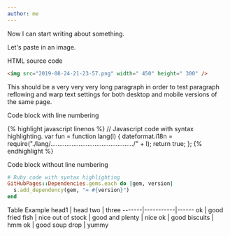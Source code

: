 ```yaml
---
author: me
---
```


Now I can start writing about something.

Let's paste in an image.

HTML source code

```html
<img src="2019-08-24-21-23-57.png" width=" 450" height=" 300" />
```

This should be a very very very long paragraph in order to test paragraph reflowing and warp text settings for both desktop and mobile versions of the same page.

Code block with line numbering

{% highlight javascript linenos %}
// Javascript code with syntax highlighting.
var fun = function lang(l) {
  dateformat.i18n = require("./lang/.............................................../" + l);
  return true;
};
{% endhighlight %}

Code block without line numbering

```ruby
# Ruby code with syntax highlighting
GitHubPages::Dependencies.gems.each do |gem, version|
  s.add_dependency(gem, "= #{version}")
end
```

Table Example
head1 | head two | three
-------|-----------|------
ok | good fried fish | nice
out of stock | good and plenty | nice
ok | good biscuits | hmm
ok | good soup drop | yummy

